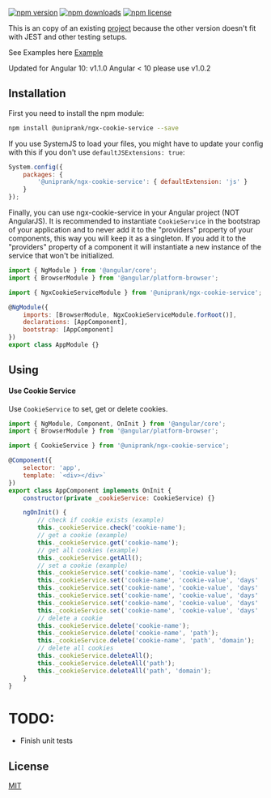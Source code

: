 [![npm version](https://img.shields.io/npm/v/@uniprank/ngx-cookie-service.svg?style=flat)](https://www.npmjs.com/package/@uniprank/ngx-cookie-service)
[![npm downloads](https://img.shields.io/npm/dm/@uniprank/ngx-cookie-service.svg?style=flat)](https://npmjs.org/package/@uniprank/ngx-cookie-service)
[![npm license](https://img.shields.io/npm/l/@uniprank/ngx-cookie-service.svg)](https://npmjs.org/package/@uniprank/ngx-cookie-service)

This is an copy of an existing [project](https://github.com/7leads/ngx-cookie-service) because the other version doesn't fit with JEST and other testing setups.

See Examples here [Example](https://uniprank.github.io/ngx-cookie-service/test-cases)

Updated for Angular 10: v1.1.0
Angular < 10 please use v1.0.2

## Installation

First you need to install the npm module:

```sh
npm install @uniprank/ngx-cookie-service --save
```

If you use SystemJS to load your files, you might have to update your config with this if you don't use `defaultJSExtensions: true`:

```js
System.config({
    packages: {
        '@uniprank/ngx-cookie-service': { defaultExtension: 'js' }
    }
});
```

Finally, you can use ngx-cookie-service in your Angular project (NOT AngularJS).
It is recommended to instantiate `CookieService` in the bootstrap of your application and to never add it to the "providers" property of your components, this way you will keep it as a singleton.
If you add it to the "providers" property of a component it will instantiate a new instance of the service that won't be initialized.

```js
import { NgModule } from '@angular/core';
import { BrowserModule } from '@angular/platform-browser';

import { NgxCookieServiceModule } from '@uniprank/ngx-cookie-service';

@NgModule({
    imports: [BrowserModule, NgxCookieServiceModule.forRoot()],
    declarations: [AppComponent],
    bootstrap: [AppComponent]
})
export class AppModule {}
```

## Using

#### Use Cookie Service

Use `CookieService` to set, get or delete cookies.

```js
import { NgModule, Component, OnInit } from '@angular/core';
import { BrowserModule } from '@angular/platform-browser';

import { CookieService } from '@uniprank/ngx-cookie-service';

@Component({
	selector: 'app',
	template: `<div></div>`
})
export class AppComponent implements OnInit {
	constructor(private _cookieService: CookieService) {}

	ngOnInit() {
		// check if cookie exists (example)
		this._cookieService.check('cookie-name');
		// get a cookie (example)
		this._cookieService.get('cookie-name');
		// get all cookies (example)
		this._cookieService.getAll();
		// set a cookie (example)
		this._cookieService.set('cookie-name', 'cookie-value');
		this._cookieService.set('cookie-name', 'cookie-value', 'days' | Date);
		this._cookieService.set('cookie-name', 'cookie-value', 'days' | Date, 'path');
		this._cookieService.set('cookie-name', 'cookie-value', 'days' | Date, 'path', 'domain');
		this._cookieService.set('cookie-name', 'cookie-value', 'days' | Date, 'path', 'domain', 'secure');
		this._cookieService.set('cookie-name', 'cookie-value', 'days' | Date, 'path', 'domain', 'secure', 'Lax' | 'Strict');
		// delete a cookie
		this._cookieService.delete('cookie-name');
		this._cookieService.delete('cookie-name', 'path');
		this._cookieService.delete('cookie-name', 'path', 'domain');
		// delete all cookies
		this._cookieService.deleteAll();
		this._cookieService.deleteAll('path');
		this._cookieService.deleteAll('path', 'domain');
	}
}
```

# TODO:

-   Finish unit tests

## License

[MIT](LICENSE)
